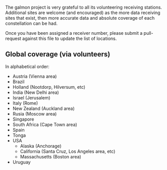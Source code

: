 The galmon project is very grateful to all its volunteering receiving stations.
Additional sites are welcome (and encouraged) as the more data receiving sites 
that exist, then more accurate data and absolute coverage of each constellation can be had.

Once you have been assigned a receiver number, please submit a pull-request
against this file to update the list of locations.

Global coverage (via volunteers)
--------------------------------

In alphabetical order:

 * Austria (Vienna area)
 * Brazil
 * Holland (Nootdorp, Hilversum, etc)
 * India (New Delhi area)
 * Israel (Jerusalem)
 * Italy (Rome)
 * New Zealand (Auckland area)
 * Rusia (Moscow area)
 * Singapore
 * South Africa (Cape Town area)
 * Spain
 * Tonga 
 * USA
   * Alaska (Anchorage)
   * California (Santa Cruz, Los Angeles area, etc)
   * Massachusetts (Boston area)
 * Uruguay
 
